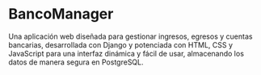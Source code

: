 # BancoManager
Una aplicación web diseñada para gestionar ingresos, egresos y cuentas bancarias, desarrollada con Django y potenciada con HTML, CSS y JavaScript para una interfaz dinámica y fácil de usar, almacenando los datos de manera segura en PostgreSQL.
